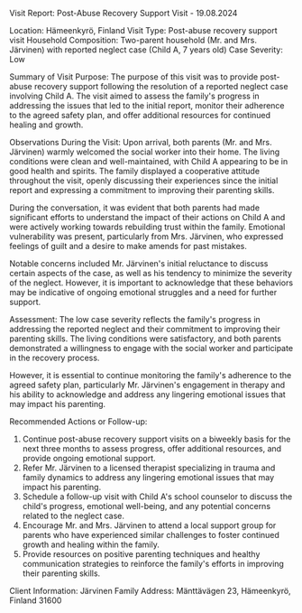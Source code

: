  Visit Report: Post-Abuse Recovery Support Visit - 19.08.2024

Location: Hämeenkyrö, Finland
Visit Type: Post-abuse recovery support visit
Household Composition: Two-parent household (Mr. and Mrs. Järvinen) with reported neglect case (Child A, 7 years old)
Case Severity: Low

Summary of Visit Purpose:
The purpose of this visit was to provide post-abuse recovery support following the resolution of a reported neglect case involving Child A. The visit aimed to assess the family's progress in addressing the issues that led to the initial report, monitor their adherence to the agreed safety plan, and offer additional resources for continued healing and growth.

Observations During the Visit:
Upon arrival, both parents (Mr. and Mrs. Järvinen) warmly welcomed the social worker into their home. The living conditions were clean and well-maintained, with Child A appearing to be in good health and spirits. The family displayed a cooperative attitude throughout the visit, openly discussing their experiences since the initial report and expressing a commitment to improving their parenting skills.

During the conversation, it was evident that both parents had made significant efforts to understand the impact of their actions on Child A and were actively working towards rebuilding trust within the family. Emotional vulnerability was present, particularly from Mrs. Järvinen, who expressed feelings of guilt and a desire to make amends for past mistakes.

Notable concerns included Mr. Järvinen's initial reluctance to discuss certain aspects of the case, as well as his tendency to minimize the severity of the neglect. However, it is important to acknowledge that these behaviors may be indicative of ongoing emotional struggles and a need for further support.

Assessment:
The low case severity reflects the family's progress in addressing the reported neglect and their commitment to improving their parenting skills. The living conditions were satisfactory, and both parents demonstrated a willingness to engage with the social worker and participate in the recovery process.

However, it is essential to continue monitoring the family's adherence to the agreed safety plan, particularly Mr. Järvinen's engagement in therapy and his ability to acknowledge and address any lingering emotional issues that may impact his parenting.

Recommended Actions or Follow-up:
1. Continue post-abuse recovery support visits on a biweekly basis for the next three months to assess progress, offer additional resources, and provide ongoing emotional support.
2. Refer Mr. Järvinen to a licensed therapist specializing in trauma and family dynamics to address any lingering emotional issues that may impact his parenting.
3. Schedule a follow-up visit with Child A's school counselor to discuss the child's progress, emotional well-being, and any potential concerns related to the neglect case.
4. Encourage Mr. and Mrs. Järvinen to attend a local support group for parents who have experienced similar challenges to foster continued growth and healing within the family.
5. Provide resources on positive parenting techniques and healthy communication strategies to reinforce the family's efforts in improving their parenting skills.

Client Information:
Järvinen Family
Address: Mänttävägen 23, Hämeenkyrö, Finland 31600